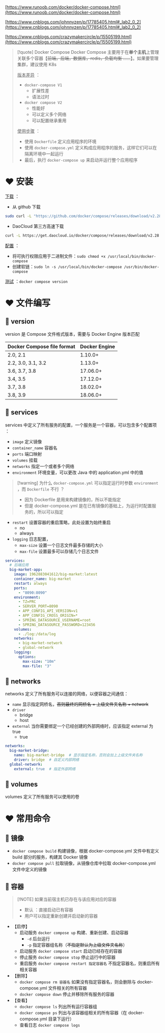 
[https://www.runoob.com/docker/docker-compose.html](https://www.runoob.com/docker/docker-compose.html)

[https://www.cnblogs.com/johnnyzen/p/17785405.html#_lab2_0_2](https://www.cnblogs.com/johnnyzen/p/17785405.html#_lab2_0_2)

[https://www.cnblogs.com/crazymakercircle/p/15505199.html](https://www.cnblogs.com/crazymakercircle/p/15505199.html)

> [!quote] Docker Compose 
> Docker Compose 主要用于在**单个主机**上管理关联多个容器【~~前端，后端，数据库，redis，负载均衡 ……~~】。如果要管理集群，建议使用 K8s
> 
> <u>版本差异</u> ：
> - `docker-compose V1` 
> 	- 扩展性差
> 	- 语法过时
> - `docker compose V2` 
> 	- 性能好
> 	- 可以定义多个网络
> 	- 可以配置继承重用
> 
> <u>使用步骤</u> ：
> - 使用 `Dockerfile` 定义应用程序的环境
> - 使用 `docker-compose.yml` 定义构成应用程序的服务，这样它们可以在隔离环境中一起运行
> - 最后，执行 `docker-compose up` 来启动并运行整个应用程序

# ❤ 安装
<u>下载</u> ：
- 从 github 下载
```bash
sudo curl -L "https://github.com/docker/compose/releases/download/v2.28.0/docker-compose-$(uname -s)-$(uname -m)" -o /usr/local/bin/docker-compose
```
- DaoCloud 第三方高速下载
```bash
curl -L https://get.daocloud.io/docker/compose/releases/download/v2.28.0/docker-compose-`uname -s`-`uname -m` > /usr/local/bin/docker-compose
```

<u>配置</u> ：
- 将可执行权限应用于二进制文件：`sudo chmod +x /usr/local/bin/docker-compose`
- 创建软链：`sudo ln -s /usr/local/bin/docker-compose /usr/bin/docker-compose`

<u>测试</u> ：`docker compose version`

# ❤ 文件编写
## 💛 version
version 是 Compose 文件格式版本，需要与 Docker Engine 版本匹配

| Docker Compose file format | Docker Engine |
| -------------------------- | ------------- |
| 2.0, 2.1                   | 1.10.0+       |
| 2.2, 3.0, 3.1, 3.2         | 1.13.0+       |
| 3.6, 3.7, 3.8              | 17.06.0+      |
| 3.4, 3.5                   | 17.12.0+      |
| 3.7, 3.8                   | 18.02.0+      |
| 3.8, 3.9                   | 18.06.0+      |

## 💛 services
services 中定义了所有服务的配置，一个服务是一个容器，可以包含多个配置项 ：
- `image` 定义镜像
- `container_name` 容器名
- `ports` 端口映射
- `volumes` 挂载
- `networks` 指定一个或者多个网络
- `environment` 环境变量，可以更改 Java 中的 application.yml 中的值

> [!warning] 为什么 `docker-compose.yml` 可以指定运行时参数 `environment` ，而 `Dockerfile` 不行 ？
> - 因为 Dockerfile 是用来构建镜像的，所以不能指定
> - 但是 docker-compose.yml 是在已有镜像的基础上，为运行时配置服务的，所以可以指定

- `restart` 设置容器的重启策略，此处设置为始终重启
	- no
	- always
- `logging` 日志配置，
	- `max-size` 设置一个日志文件最多存储的大小
	- `max-file` 设置最多可以存储几个日志文件

```yml
services:
  # 后端应用
  big-market-app:
    image: 1962883041612/big-market:latest
    container_name: big-market
    restart: always
    ports:
      - "8090:8090"
    environment:
      - TZ=PRC
      - SERVER_PORT=8090
      - APP_CONFIG_API_VERSION=v1
      - APP_CONFIG_CROSS_ORIGIN=*
      - SPRING_DATASOURCE_USERNAME=root
      - SPRING_DATASOURCE_PASSWORD=123456
    volumes:
      - ./log:/data/log
    networks:
	  - big-market-network  
	  - global-network
    logging:
      options:
        max-size: "10m"
        max-file: "3"
```

## 💛 networks
networks 定义了所有服务可以连接的网络，以便容器之间通信：
- `name` 显示指定网桥名，~~否则最终的网桥名 = 上级文件夹名称 + network~~
- `driver` 
	- bridge
	- host 
- `external` 当你需要绑定一个已经创建的外部网络时，应该指定 external 为 true
	- true

```yml
networks:
  big-market-bridge:
    name: big-market-bridge  # 显示指定名称，否则会加上上级文件夹名称
    driver: bridge  # 自定义内部网络
  global-network:
    external: true  # 指定外部网络
```

## 💛 volumes
volumes 定义了所有服务可以使用的卷

# ❤ 常用命令
## 💛 镜像
- `docker compose build` 构建镜像，根据 docker-compose.yml 文件中有定义 build 部分的服务，构建其 Docker 镜像
- `docker compose pull` 拉取镜像，从镜像仓库中拉取 docker-compose.yml 文件中定义的镜像

## 💛 容器

> [!NOTE] 如果当前宿主机已存在与该应用对应的容器
> - 默认 ：直接启动已有容器
> - 用户可以指定重新创建并启动新的容器

- 【启停】
	- 启动服务 `docker compose up` 构建、重新创建、启动容器
		- `-d` 后台运行
		- `-p` 指定容器组名称（~~不指定默认为上级文件夹名称~~）
	- 启动服务 `docker compose start` 启动已经存在的容器
	- 停止服务 `docker compose stop` 停止运行中的容器
	- 重启服务 `docker compose restart 指定容器名` 不指定容器名，则重启所有相关容器
- 【删除】
	- `docker compose rm 容器名` 如果没有指定容器名，则会删除与 docker-compose.yml 文件相关的所有容器
	- `docker compose down` 停止并移除所有服务的容器
- 【查看】
	- `docker compose ls` 列出所有运行容器组
	- `docker compose ps` 列出与该容器组相关的所有容器（在 docker-compose.yml 目录下运行）
	- 查看日志 `docker compose logs`

















